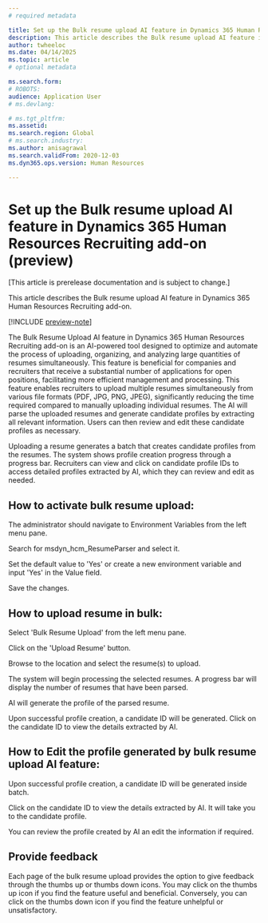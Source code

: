 ```yaml
---
# required metadata

title: Set up the Bulk resume upload AI feature in Dynamics 365 Human Resources Recruiting add-on (preview)
description: This article describes the Bulk resume upload AI feature in Dynamics 365 Human Resources Recruiting add-on.
author: twheeloc
ms.date: 04/14/2025
ms.topic: article
# optional metadata

ms.search.form: 
# ROBOTS: 
audience: Application User
# ms.devlang: 

# ms.tgt_pltfrm: 
ms.assetid: 
ms.search.region: Global
# ms.search.industry: 
ms.author: anisagrawal
ms.search.validFrom: 2020-12-03
ms.dyn365.ops.version: Human Resources

---
```


# Set up the Bulk resume upload AI feature in Dynamics 365 Human Resources Recruiting add-on (preview)

[This article is prerelease documentation and is subject to change.]

This article describes the Bulk resume upload AI feature in Dynamics 365 Human Resources Recruiting add-on.

[!INCLUDE [preview-note](~/../shared-content/shared/preview-includes/preview-note-d365.md)]


The Bulk Resume Upload AI feature in Dynamics 365 Human Resources Recruiting add-on is an AI-powered tool designed to optimize and automate the process of uploading, organizing, and analyzing large quantities of 
resumes simultaneously. This feature is beneficial for companies and recruiters that receive a substantial number of applications for open positions, facilitating more efficient management and processing. This 
feature enables recruiters to upload multiple resumes simultaneously from various file formats (PDF, JPG, PNG, JPEG), significantly reducing the time required compared to manually uploading individual resumes. The
AI will parse the uploaded resumes and generate candidate profiles by extracting all relevant information. Users can then review and edit these candidate profiles as necessary. 

Uploading a resume generates a batch that creates candidate profiles from the resumes. The system shows profile creation progress through a progress bar. Recruiters can view and click on candidate profile IDs to 
access detailed profiles extracted by AI, which they can review and edit as needed. 

## How to activate bulk resume upload:  

The administrator should navigate to Environment Variables from the left menu pane. 

Search for msdyn_hcm_ResumeParser and select it. 

Set the default value to 'Yes' or create a new environment variable and input 'Yes' in the Value field. 

Save the changes. 

## How to upload resume in bulk: 

Select 'Bulk Resume Upload' from the left menu pane. 

Click on the 'Upload Resume' button. 

Browse to the location and select the resume(s) to upload. 

The system will begin processing the selected resumes. A progress bar will display the number of resumes that have been parsed. 

AI will generate the profile of the parsed resume. 

Upon successful profile creation, a candidate ID will be generated. Click on the candidate ID to view the details extracted by AI. 

## How to Edit the profile generated by bulk resume upload AI feature: 

Upon successful profile creation, a candidate ID will be generated inside batch.  

Click on the candidate ID to view the details extracted by AI. It will take you to the candidate profile. 

You can review the profile created by AI an edit the information if required. 

## Provide feedback 

Each page of the bulk resume upload provides the option to give feedback through the thumbs up or thumbs down icons. You may click on the thumbs up icon if you find the feature useful and beneficial. Conversely, 
you can click on the thumbs down icon if you find the feature unhelpful or unsatisfactory. 
